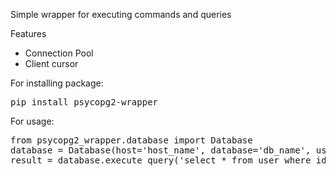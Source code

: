 Simple wrapper for executing commands and queries

Features
<ul>
<li>Connection Pool</li>
<li>Client cursor</li>
</ul>

<p>For installing package:</p>
<pre>
pip install psycopg2-wrapper
</pre>

<p>For usage: </p>
<pre>
from psycopg2_wrapper.database import Database
database = Database(host='host_name', database='db_name', user='db_user', password='db_password')
result = database.execute_query('select * from user where id=%s', (1,))
</pre>
